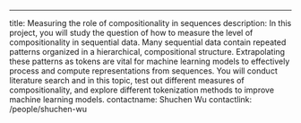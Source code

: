 ---
title: Measuring the role of compositionality in sequences
description: In this project, you will study the question of how to measure the level of compositionality in sequential data. Many sequential data contain repeated patterns organized in a hierarchical, compositional structure. Extrapolating these patterns as tokens are vital for machine learning models to effectively process and compute representations from sequences. You will conduct literature search and in this topic, test out different measures of compositionality, and explore different tokenization methods to improve machine learning models.
contactname: Shuchen Wu
contactlink: /people/shuchen-wu